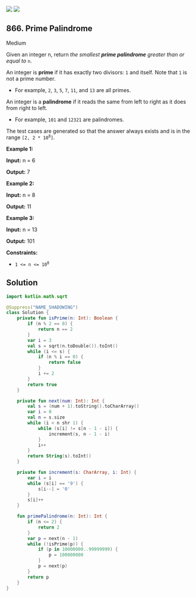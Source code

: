 [![](https://img.shields.io/github/stars/javadev/LeetCode-in-Kotlin?label=Stars&style=flat-square)](https://github.com/javadev/LeetCode-in-Kotlin)
[![](https://img.shields.io/github/forks/javadev/LeetCode-in-Kotlin?label=Fork%20me%20on%20GitHub%20&style=flat-square)](https://github.com/javadev/LeetCode-in-Kotlin/fork)

## 866\. Prime Palindrome

Medium

Given an integer n, return _the smallest **prime palindrome** greater than or equal to_ `n`.

An integer is **prime** if it has exactly two divisors: `1` and itself. Note that `1` is not a prime number.

*   For example, `2`, `3`, `5`, `7`, `11`, and `13` are all primes.

An integer is a **palindrome** if it reads the same from left to right as it does from right to left.

*   For example, `101` and `12321` are palindromes.

The test cases are generated so that the answer always exists and is in the range <code>[2, 2 * 10<sup>8</sup>]</code>.

**Example 1:**

**Input:** n = 6

**Output:** 7

**Example 2:**

**Input:** n = 8

**Output:** 11

**Example 3:**

**Input:** n = 13

**Output:** 101

**Constraints:**

*   <code>1 <= n <= 10<sup>8</sup></code>

## Solution

```kotlin
import kotlin.math.sqrt

@Suppress("NAME_SHADOWING")
class Solution {
    private fun isPrime(n: Int): Boolean {
        if (n % 2 == 0) {
            return n == 2
        }
        var i = 3
        val s = sqrt(n.toDouble()).toInt()
        while (i <= s) {
            if (n % i == 0) {
                return false
            }
            i += 2
        }
        return true
    }

    private fun next(num: Int): Int {
        val s = (num + 1).toString().toCharArray()
        var i = 0
        val n = s.size
        while (i < n shr 1) {
            while (s[i] != s[n - 1 - i]) {
                increment(s, n - 1 - i)
            }
            i++
        }
        return String(s).toInt()
    }

    private fun increment(s: CharArray, i: Int) {
        var i = i
        while (s[i] == '9') {
            s[i--] = '0'
        }
        s[i]++
    }

    fun primePalindrome(n: Int): Int {
        if (n <= 2) {
            return 2
        }
        var p = next(n - 1)
        while (!isPrime(p)) {
            if (p in 10000000..99999999) {
                p = 100000000
            }
            p = next(p)
        }
        return p
    }
}
```